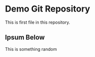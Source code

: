 # Demo Git Repository

This is first file in this repository.

## Ipsum Below

This is something random